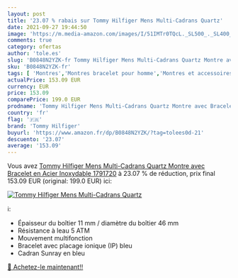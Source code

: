 ```yaml
---
layout: post
title: '23.07 % rabais sur Tommy Hilfiger Mens Multi-Cadrans Quartz'
date: 2021-09-27 19:44:50
image: 'https://m.media-amazon.com/images/I/51IMTr0TQcL._SL500_._SL400_.jpg'
comments: true
category: ofertas
author: 'tole.es'
slug: 'B0848N2YZK-fr Tommy Hilfiger Mens Multi-Cadrans Quartz Montre avec...'
sku: 'B0848N2YZK-fr'
tags: [ 'Montres','Montres bracelet pour homme','Montres et accessoires','Montres homme','tommy hilfiger', ]
actualPrice: 153.09 EUR
currency: EUR
price: 153.09
comparePrice: 199.0 EUR
prodname: 'Tommy Hilfiger Mens Multi-Cadrans Quartz Montre avec Bracelet en Acier Inoxydable 1791720'
country: 'fr'
flag: '🇫🇷'
brand: 'Tommy Hilfiger'
buyurl: 'https://www.amazon.fr/dp/B0848N2YZK/?tag=tolees0d-21'
descuento: '23.07'
average: '153.09'
---
```


Vous avez [Tommy Hilfiger Mens Multi-Cadrans Quartz Montre avec Bracelet en Acier Inoxydable 1791720](https://www.amazon.fr/dp/B0848N2YZK/?tag=tolees0d-21)  à  23.07 % de réduction, prix final  153.09 EUR (original: 199.0 EUR) ici:

[![Tommy Hilfiger Mens Multi-Cadrans Quartz](https://m.media-amazon.com/images/I/51IMTr0TQcL._SL500_._SL400_.jpg)](https://www.amazon.fr/dp/B0848N2YZK/?tag=tolees0d-21)

ℹ️:

- Épaisseur du boîtier 11 mm / diamètre du boîtier 46 mm
- Résistance à leau 5 ATM
- Mouvement multifonction
- Bracelet avec placage ionique (IP) bleu
- Cadran Sunray en bleu

[🛒 Achetez-le maintenant!!](https://www.amazon.fr/dp/B0848N2YZK/?tag=tolees0d-21)
